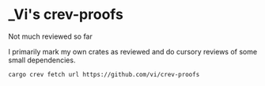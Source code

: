 # _Vi's crev-proofs
Not much reviewed so far

I primarily mark my own crates as reviewed and do cursory reviews of some small dependencies.

`cargo crev fetch url https://github.com/vi/crev-proofs`
